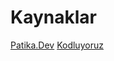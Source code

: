 # Kaynaklar
[Patika.Dev](https://www.patika.dev/tr)
[Kodluyoruz](https://kodluyoruz.org/tr/kodluyoruz/)